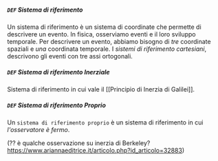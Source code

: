##### `DEF` Sistema di riferimento
Un sistema di riferimento è un sistema di coordinate che permette di descrivere un evento.
In fisica, osserviamo eventi e il loro sviluppo temporale. Per descrivere un evento, abbiamo bisogno di _tre_ coordinate spaziali e _una_ coordinata temporale. I _sistemi di riferimento cartesiani_, descrivono gli eventi con tre assi ortogonali.

##### `DEF` Sistema di riferimento Inerziale
Sistema di riferimento in cui vale il [[Principio di Inerzia di Galilei]].

##### `DEF` Sistema di riferimento Proprio
Un `sistema di riferimento proprio` è un sistema di riferimento in cui _l'osservatore è fermo_.

(?? è qualche osservazione su inerzia di Berkeley? https://www.ariannaeditrice.it/articolo.php?id_articolo=32883)
